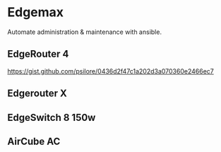 # Edgemax
Automate administration & maintenance with ansible.


## EdgeRouter 4
https://gist.github.com/psilore/0436d2f47c1a202d3a070360e2466ec7

## Edgerouter X

## EdgeSwitch 8 150w

## AirCube AC
